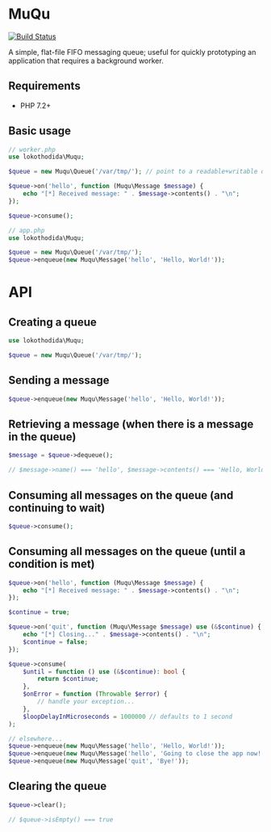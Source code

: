 # MuQu
[![Build Status](https://travis-ci.com/lokothodida/muqu.svg?branch=master)](https://travis-ci.org/lokothodida/bank)

A simple, flat-file FIFO messaging queue; useful for quickly
prototyping an application that requires a background worker.

## Requirements
* PHP 7.2+

## Basic usage
```php
// worker.php
use lokothodida\Muqu;

$queue = new Muqu\Queue('/var/tmp/'); // point to a readable+writable directory

$queue->on('hello', function (Muqu\Message $message) {
    echo "[*] Received message: " . $message->contents() . "\n";
});

$queue->consume();
```

```php
// app.php
use lokothodida\Muqu;

$queue = new Muqu\Queue('/var/tmp/');
$queue->enqueue(new Muqu\Message('hello', 'Hello, World!'));
```

# API
## Creating a queue
```php
use lokothodida\Muqu;

$queue = new Muqu\Queue('/var/tmp/');
```

## Sending a message
```php
$queue->enqueue(new Muqu\Message('hello', 'Hello, World!'));
```

## Retrieving a message (when there is a message in the queue)
```php
$message = $queue->dequeue();

// $message->name() === 'hello', $message->contents() === 'Hello, World!'
```

## Consuming all messages on the queue (and continuing to wait)
```php
$queue->consume();
```

## Consuming all messages on the queue (until a condition is met)
```php
$queue->on('hello', function (Muqu\Message $message) {
    echo "[*] Received message: " . $message->contents() . "\n";
});

$continue = true;

$queue->on('quit', function (Muqu\Message $message) use (&$continue) {
    echo "[*] Closing..." . $message->contents() . "\n";
    $continue = false;
});

$queue->consume(
    $until = function () use (&$continue): bool {
        return $continue;
    },
    $onError = function (Throwable $error) {
        // handle your exception...
    },
    $loopDelayInMicroseconds = 1000000 // defaults to 1 second
);

// elsewhere...
$queue->enqueue(new Muqu\Message('hello', 'Hello, World!'));
$queue->enqueue(new Muqu\Message('hello', 'Going to close the app now!'));
$queue->enqueue(new Muqu\Message('quit', 'Bye!'));
```

## Clearing the queue
```php
$queue->clear();

// $queue->isEmpty() === true
```
